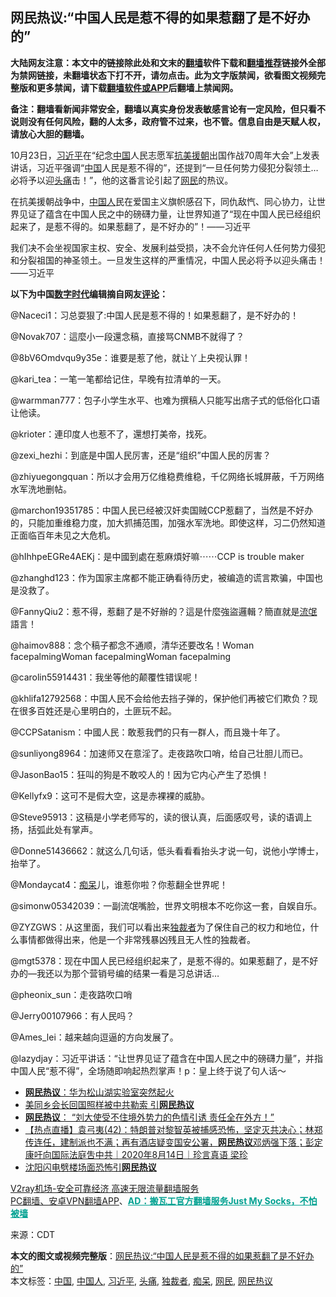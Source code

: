  <h2>网民热议:“中国人民是惹不得的如果惹翻了是不好办的”</h2> <p class="notice"><b>大陆网友注意：本文中的链接除此处和文末的<a href="https://github.com/bannedbook/fanqiang" >翻墙</a>软件下载和<a href="https://github.com/killgcd/justmysocks/blob/master/README.md">翻墙推荐</a>链接外全部为禁网链接，未翻墙状态下打不开，请勿点击。此为文字版禁闻，欲看图文视频完整版和更多禁闻，请下载<a href="https://github.com/bannedbook/fanqiang">翻墙软件或APP</a>后翻墙上禁闻网。</p><p>备注：翻墙看新闻非常安全，翻墙以真实身份发表敏感言论有一定风险，但只看不说则没有任何风险，翻的人太多，政府管不过来，也不管。信息自由是天赋人权，请放心大胆的翻墙。</b></p>  <div class="entry"> <p>10月23日，<a href="https://www.bannedbook.org/bnews/tag/%e4%b9%a0%e8%bf%91%e5%b9%b3/" class="st_tag internal_tag" rel="tag" title="标签 习近平 下的日志">习近平</a>在“纪念<span class='wp_keywordlink_affiliate'><a href="https://www.bannedbook.org/" title="中国" target="_blank">中国</a></span>人民志愿军<span class='wp_keywordlink'><a href="https://www.bannedbook.org/forum2/topic952.html" title="历史回顾：从“抗美援朝”到“大跃进”" target="_blank">抗美援朝</a></span>出国作战70周年大会”上发表讲话，习近平强调“<a href="https://www.bannedbook.org/bnews/tag/%E4%B8%AD%E5%9B%BD/" class="st_tag internal_tag" rel="tag" title="标签 中国 下的日志">中国</a>人民是惹不得的”，还提到“一旦任何势力侵犯分裂领土…必将予以迎<a href="https://www.bannedbook.org/bnews/tag/%e5%a4%b4%e7%97%9b/" class="st_tag internal_tag" rel="tag" title="标签 头痛 下的日志">头痛</a>击！”，他的这番言论引起了<a href="https://www.bannedbook.org/bnews/tag/%e7%bd%91%e6%b0%91/" class="st_tag internal_tag" rel="tag" title="标签 网民 下的日志">网民</a>的热议。</p> <p>在抗美援朝战争中，<a href="https://www.bannedbook.org/bnews/tag/%e4%b8%ad%e5%9b%bd%e4%ba%ba/" class="st_tag internal_tag" rel="tag" title="标签 中国人 下的日志">中国人</a>民在爱国主义旗帜感召下，同仇敌忾、同心协力，让世界见证了蕴含在中国人民之中的磅礴力量，让世界知道了“现在中国人民已经组织起来了，是惹不得的。如果惹翻了，是不好办的”！——习近平</p> <p>我们决不会坐视国家主权、安全、发展利益受损，决不会允许任何人任何势力侵犯和分裂祖国的神圣领土。一旦发生这样的严重情况，中国人民必将予以迎头痛击！——习近平</p> <p></p> <p></p> <p></p> <p></p> <p><strong>以下为中国<span class='wp_keywordlink_affiliate'><a href="https://chinadigitaltimes.net/chinese/" title="中国数字时代" target="_blank">数字时代</a></span>编辑摘自网友<span class='wp_keywordlink_affiliate'><a href="https://www.bannedbook.org/bnews/comments/" title="新闻评论" target="_blank">评论</a></span>：</strong></p> <p>@Naceci1：习总耍狠了:中国人民是惹不得的！如果惹翻了，是不好办的！</p>  <p>@Novak707：這麼小一段還念稿，直接骂CNMB不就得了？</p> <p>@8bV6Omdvqu9y35e：谁要是惹了他，就让丫上央视认罪！</p> <p>@kari_tea：一笔一笔都给记住，早晚有拉清单的一天。</p> <p>@warmman777：包子小学生水平、也难为撰稿人只能写出痞子式的低俗化口语让他读。</p> <p>@krioter：連印度人也惹不了，還想打美帝，找死。</p> <p>@zexi_hezhi：到底是中国人民厉害，还是“组织”中国人民的厉害？</p> <p>@zhiyuegongquan：所以才会用万亿维稳费维稳，千亿网络长城屏蔽，千万网络水军洗地删帖。</p> <p>@marchon19351785：中国人民已经被汉奸卖国贼CCP惹翻了，当然是不好办的，只能加重维稳力度，加大抓捕范围，加强水军洗地。即使这样，习二仍然知道正面临百年未见之大危机。</p> <p>@hIhhpeEGRe4AEKj：是中國到處在惹麻煩好嘛⋯⋯CCP is trouble maker</p>  <p>@zhanghd123：作为国家主席都不能正确看待历史，被编造的谎言欺骗，中国也是没救了。</p> <p>@FannyQiu2：惹不得，惹翻了是不好辦的？這是什麼強盜邏輯？簡直就是<span class='wp_keywordlink'><a href="https://www.bannedbook.org/forum11/topic282.html" title="禁片：评中国共产党的流氓本性" target="_blank">流氓</a></span>語言！</p> <p>@haimov888：念个稿子都念不通顺，清华还要改名！Woman facepalmingWoman facepalmingWoman facepalming</p> <p>@carolin55914431：我坐等他的颠覆性错误呢！</p> <p>@khlifa12792568：中国人民不会给他去挡子弹的，保护他们再被它们欺负？现在很多百姓还是心里明白的，土匪玩不起。</p> <p>@CCPSatanism：中國人民：敢惹我們的只有一群人，而且幾十年了。</p> <p>@sunliyong8964：加速师又在意淫了。走夜路吹口哨，给自己壮胆儿而已。</p> <p>@JasonBao15：狂叫的狗是不敢咬人的！因为它内心产生了恐惧！</p> <p>@Kellyfx9：这可不是假大空，这是赤裸裸的威胁。</p>  <p>@Steve95913：这稿是小学老师写的，读的很认真，后面感叹号，读的语调上扬，括弧此处有掌声。</p> <p>@Donne51436662：就这么几句话，低头看看看抬头才说一句，说他小学博士，抬举了。</p> <p>@Mondaycat4：<a href="https://www.bannedbook.org/bnews/tag/%E7%97%B4%E5%91%86/" class="st_tag internal_tag" rel="tag" title="标签 痴呆 下的日志">痴呆</a>儿，谁惹你啦？你惹翻全世界呢！</p> <p>@simonw05342039：一副流氓嘴脸，世界文明根本不吃你这一套，自娱自乐。</p> <p>@ZYZGWS：从这里面，我们可以看出来<a href="https://www.bannedbook.org/bnews/tag/%e7%8b%ac%e8%a3%81%e8%80%85/" class="st_tag internal_tag" rel="tag" title="标签 独裁者 下的日志">独裁者</a>为了保住自己的权力和地位，什么事情都做得出来，他是一个非常残暴凶残且无人性的独裁者。</p> <p>@mgt5378：现在中国人民已经组织起来了，是惹不得的。如果惹翻了，是不好办的—我还以为那个营销号编的结果一看是习总讲话…</p> <p>@pheonix_sun：走夜路吹口哨</p> <p>@Jerry00107966：有人民吗？</p> <p>@Ames_lei：越来越向逗逼的方向发展了。</p>  <p>@lazydjay：习近平讲话：“让世界见证了蕴含在中国人民之中的磅礴力量”，并指中国人民“惹不得”，全场随即响起热烈掌声！p：皇上终于说了句人话～</p> <p></p> <ul class='op-related-articles' title='相关阅读'> <li><a href='https://www.bannedbook.org/bnews/comments/20200927/1403931.html' target='_blank'><b>网民热议</b>：华为松山湖实验室突然起火</a></li> <li><a href='https://www.bannedbook.org/bnews/comments/20200913/1395591.html' target='_blank'>美同乡会长回国照样被中共勒索 引<b>网民热议</b></a></li> <li><a href='https://www.bannedbook.org/bnews/comments/20200913/1395521.html' target='_blank'><b>网民热议</b>： “刘大使受不住境外势力的色情引诱 责任全在外方！”</a></li> <li><a href='https://www.bannedbook.org/bnews/bannedvideo/20200814/1380020.html' target='_blank'>【热点直播】袁弓夷(42)：特朗普对黎智英被捕感恐怖，坚定灭共决心；林郑传连任，建制派也不满；再有酒店疑变国安公署，<b>网民热议</b>邓炳强下落；彭定康吁向国际法庭吿中共｜2020年8月14日｜珍言真语 梁珍</a></li> <li><a href='https://www.bannedbook.org/bnews/cbnews/20200805/1374856.html' target='_blank'>沈阳闪电劈楼场面恐怖引<b>网民热议</b></a></li> </ul> <p class="texttj"> <a href="https://www.bannedbook.org/forum23/topic22702.html" target="_blank">V2ray机场-安全可靠经济 高速无限流量翻墙服务</a><br/> <a href="https://github.com/bannedbook/fanqiang/wiki/%E7%A6%81%E9%97%BB%E7%BD%91%E5%AE%89%E5%8D%93%E7%BF%BB%E5%A2%99%E6%96%B0%E9%97%BBAPP" target="_blank">PC翻墙、安卓VPN翻墙APP</a>、<span onclick="window.open('https://github.com/killgcd/justmysocks/blob/master/README.md')" style="font-weight:bold;color:#00A191;cursor:pointer;text-decoration:underline;outline:none">AD：搬瓦工官方翻墙服务Just My Socks，不怕被墙</span></p><p> 来源：CDT </p><a name='sharetosocial'></a>       <div><b>本文的图文或视频完整版</b>：<a href='https://www.bannedbook.org/bnews/comments/20201024/1419370.html'>网民热议:“中国人民是惹不得的如果惹翻了是不好办的”</a></div>  </div><!--END ENTRY--> <div class="postfooter"> <div>本文标签：<a href="https://www.bannedbook.org/bnews/tag/%E4%B8%AD%E5%9B%BD/" rel="tag">中国</a>, <a href="https://www.bannedbook.org/bnews/tag/%e4%b8%ad%e5%9b%bd%e4%ba%ba/" rel="tag">中国人</a>, <a href="https://www.bannedbook.org/bnews/tag/%e4%b9%a0%e8%bf%91%e5%b9%b3/" rel="tag">习近平</a>, <a href="https://www.bannedbook.org/bnews/tag/%e5%a4%b4%e7%97%9b/" rel="tag">头痛</a>, <a href="https://www.bannedbook.org/bnews/tag/%e7%8b%ac%e8%a3%81%e8%80%85/" rel="tag">独裁者</a>, <a href="https://www.bannedbook.org/bnews/tag/%E7%97%B4%E5%91%86/" rel="tag">痴呆</a>, <a href="https://www.bannedbook.org/bnews/tag/%e7%bd%91%e6%b0%91/" rel="tag">网民</a>, <a href="https://www.bannedbook.org/bnews/tag/%E7%BD%91%E6%B0%91%E7%83%AD%E8%AE%AE/" rel="tag">网民热议</a></div>  </div><!--END POSTFOOTER--> 